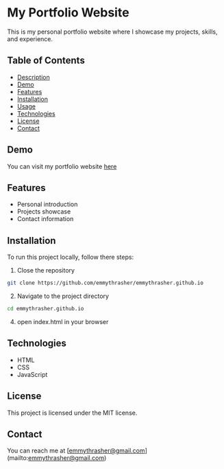 # My Portfolio Website
This is my personal portfolio website where I showcase my projects, skills, and experience. 

## Table of Contents
- [Description](#description)
- [Demo](#demo)
- [Features](#features)
- [Installation](#installation)
- [Usage](#usage)
- [Technologies](#technologies)
- [License](#license)
- [Contact](#contact)

## Demo
You can visit my portfolio website [here](https://emmythrasher.github.io/)

## Features
- Personal introduction
- Projects showcase
- Contact information

## Installation
To run this project locally, follow there steps:
1. Close the repository
 ```bash
 git clone https://github.com/emmythrasher/emmythrasher.github.io
```
2. Navigate to the project directory
```bash
cd emmythrasher.github.io
```
4. open index.html in your browser


## Technologies
- HTML
- CSS
- JavaScript

## License
This project is licensed under the MIT license.

## Contact
You can reach me at
[emmythrasher@gmail.com]
(mailto:emmythrasher@gmail.com)


